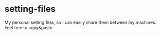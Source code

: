 setting-files
=============

My personal setting files, so I can easily share them between my machines. Feel free to copy&amp;paste.
